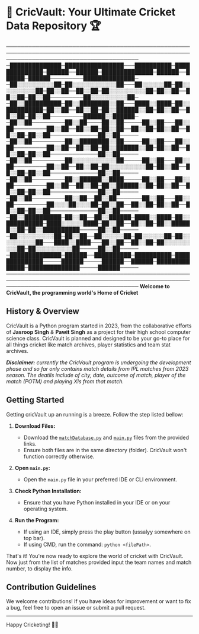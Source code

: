 # 🏏 CricVault: Your Ultimate Cricket Data Repository 🏆
────────────────────────────────────────────────────────────────────────────────────────────────────────────────────────────────────────
─██████████████─████████████████───██████████─██████████████─██████──██████─██████████████─██████──██████─██████─────────██████████████─
─██░░░░░░░░░░██─██░░░░░░░░░░░░██───██░░░░░░██─██░░░░░░░░░░██─██░░██──██░░██─██░░░░░░░░░░██─██░░██──██░░██─██░░██─────────██░░░░░░░░░░██─
─██░░██████████─██░░████████░░██───████░░████─██░░██████████─██░░██──██░░██─██░░██████░░██─██░░██──██░░██─██░░██─────────██████░░██████─
─██░░██─────────██░░██────██░░██─────██░░██───██░░██─────────██░░██──██░░██─██░░██──██░░██─██░░██──██░░██─██░░██─────────────██░░██─────
─██░░██─────────██░░████████░░██─────██░░██───██░░██─────────██░░██──██░░██─██░░██████░░██─██░░██──██░░██─██░░██─────────────██░░██─────
─██░░██─────────██░░░░░░░░░░░░██─────██░░██───██░░██─────────██░░██──██░░██─██░░░░░░░░░░██─██░░██──██░░██─██░░██─────────────██░░██─────
─██░░██─────────██░░██████░░████─────██░░██───██░░██─────────██░░██──██░░██─██░░██████░░██─██░░██──██░░██─██░░██─────────────██░░██─────
─██░░██─────────██░░██──██░░██───────██░░██───██░░██─────────██░░░░██░░░░██─██░░██──██░░██─██░░██──██░░██─██░░██─────────────██░░██─────
─██░░██████████─██░░██──██░░██████─████░░████─██░░██████████─████░░░░░░████─██░░██──██░░██─██░░██████░░██─██░░██████████─────██░░██─────
─██░░░░░░░░░░██─██░░██──██░░░░░░██─██░░░░░░██─██░░░░░░░░░░██───████░░████───██░░██──██░░██─██░░░░░░░░░░██─██░░░░░░░░░░██─────██░░██─────
─██████████████─██████──██████████─██████████─██████████████─────██████─────██████──██████─██████████████─██████████████─────██████─────
────────────────────────────────────────────────────────────────────────────────────────────────────────────────────────────────────────
**Welcome to CricVault, the programming world's Home of Cricket**

## History & Overview
CricVault is a Python program started in 2023, from the collaborative efforts of **Jasroop Singh** _&_ **Pawit Singh** as a project for their high school computer science class. CricVault is planned and designed to be your go-to place for all things cricket like match archives, player statistics and team stat archives. 

***Disclaimer:*** _currently the CricVault program is undergoing the development phase and so far only contains match details from IPL matches from 2023 season. The deatils include of city, date, outcome of match, player of the match (POTM) and playing XIs from that match._

## Getting Started 
Getting cricVault up an running is a breeze. Follow the step listed bellow:
1. **Download Files:**
   - Download the [`matchDatabase.py`](https://github.com/JasroopSingh/CricVault/blob/main/matchDatabase.py) and [`main.py`](https://github.com/JasroopSingh/CricVault/blob/main/main.py) files from the provided links.
   - Ensure both files are in the same directory (folder). CricVault won't function correctly otherwise.

2. **Open `main.py`:**
   - Open the `main.py` file in your preferred IDE or CLI environment.

3. **Check Python Installation:**
   - Ensure that you have Python installed in your IDE or on your operating system.

4. **Run the Program:**
   - If using an IDE, simply press the play button (ussalyy somewhere on top bar).
   - If using CMD, run the command: `python <filePath>`.

That's it! You're now ready to explore the world of cricket with CricVault. Now just from the list of matches provided input the team names and match number, to display the info.

## Contribution Guidelines

We welcome contributions! If you have ideas for improvement or want to fix a bug, feel free to open an issue or submit a pull request.

---

Happy Cricketing! 🏏✨
